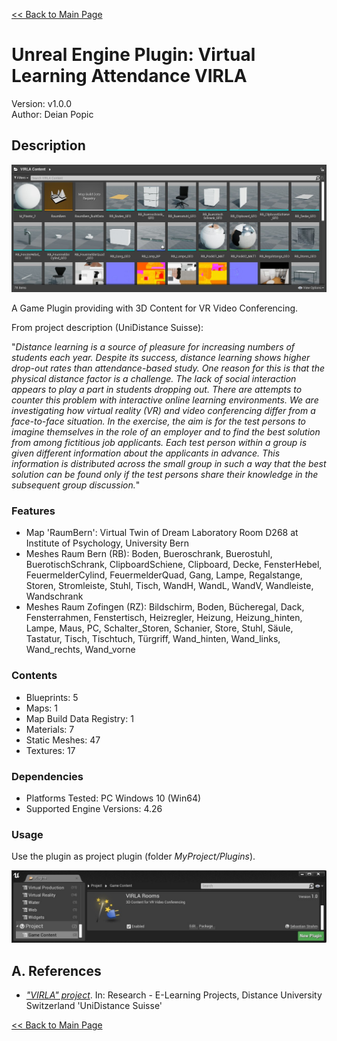 [<< Back to Main Page](..)

# Unreal Engine Plugin: Virtual Learning Attendance VIRLA

Version: v1.0.0
<br>Author: Deian Popic

## Description

![Screenshot of Plugin Content](Docs/ScreenshotPluginContent.jpg "Screenshot of Plugin Content")

A Game Plugin providing with 3D Content for VR Video Conferencing.

From project description (UniDistance Suisse):

"*Distance learning is a source of pleasure for increasing numbers of students each year. Despite its success, distance learning shows higher drop-out rates than attendance-based study. One reason for this is that the physical distance factor is a challenge. The lack of social interaction appears to play a part in students dropping out. There are attempts to counter this problem with interactive online learning environments. We are investigating how virtual reality (VR) and video conferencing differ from a face-to-face situation. In the exercise, the aim is for the test persons to imagine themselves in the role of an employer and to find the best solution from among fictitious job applicants. Each test person within a group is given different information about the applicants in advance. This information is distributed across the small group in such a way that the best solution can be found only if the test persons share their knowledge in the subsequent group discussion.*"

### Features

* Map 'RaumBern': Virtual Twin of Dream Laboratory Room D268 at Institute of Psychology, University Bern
* Meshes Raum Bern (RB): Boden, Bueroschrank, Buerostuhl, BuerotischSchrank, ClipboardSchiene, Clipboard, Decke, FensterHebel, FeuermelderCylind, FeuermelderQuad, Gang, Lampe, Regalstange, Storen, Stromleiste, Stuhl, Tisch, WandH, WandL, WandV, Wandleiste, Wandschrank
* Meshes Raum Zofingen (RZ): Bildschirm, Boden, Bücheregal, Dack, Fensterrahmen, Fenstertisch, Heizregler, Heizung, Heizung_hinten, Lampe, Maus, PC, Schalter_Storen, Schanier, Store, Stuhl, Säule, Tastatur, Tisch, Tischtuch, Türgriff, Wand_hinten, Wand_links, Wand_rechts, Wand_vorne

<div style='page-break-after: always'></div>

### Contents

* Blueprints: 5
* Maps: 1
* Map Build Data Registry: 1
* Materials: 7
* Static Meshes: 47
* Textures: 17

### Dependencies

* Platforms Tested: PC Windows 10 (Win64)
* Supported Engine Versions: 4.26

### Usage

Use the plugin as project plugin (folder *MyProject/Plugins*).

![Screenshot of Plugin](Docs/ScreenshotPlugin.jpg "Screenshot of Plugin")

## A. References

* [*"VIRLA" project*](https://distanceuniversity.ch/research-e-learning/projects/virla/). In: Research - E-Learning Projects, Distance University Switzerland 'UniDistance Suisse'

[<< Back to Main Page](..)
